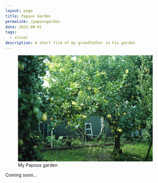 ```yaml
---
layout: page
title: Papous Garden
permalink: /papousgarden
date: 2025-08-01
tags:
  - visual
description: A short film of my grandfather in his garden
---
```

<figure class=""><img src="assets/studio/papousgarden.webp"><figcaption>My Papous garden</figcaption></figure>
Coming soon...